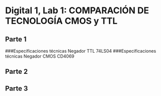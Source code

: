 # Digital 1, Lab 1: COMPARACIÓN DE TECNOLOGÍA CMOS y TTL

## Parte 1

###Especificaciones técnicas Negador TTL 74LS04
###Especificaciones técnicas Negador CMOS CD4069

## Parte 2




## Parte 3

